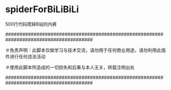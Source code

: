 # spiderForBiLiBiLi
500行代码爬掉B站的内裤

#######################################################################################

＃免责声明：此脚本仅做学习与技术交流，请勿用于任何商业用途，请勿利用此插件进行任何违法活动

＃使用此脚本所造成的一切损失和后果与本人无关，转载注明出处　　　　　　　　　　　　　　　　　

#######################################################################################
